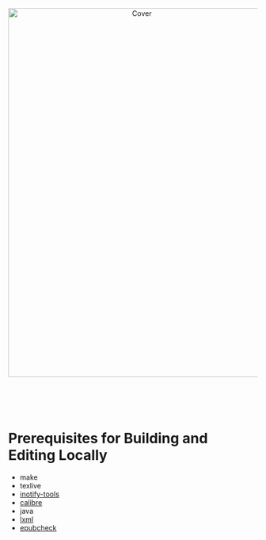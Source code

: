 <div align=center><img alt="Cover" width="524" height="744" src="assets/illustrations/A5/front_cover_A5.jpg"></div>
</br>
</br>
</br>
</br>

# Prerequisites for Building and Editing Locally

-   make
-   texlive 
-   [inotify-tools](https://github.com/inotify-tools/inotify-tools)
-   [calibre](https://github.com/kovidgoyal/calibre)
-   java
-   [lxml](https://github.com/lxml/lxml)
-   [epubcheck](https://github.com/w3c/epubcheck)

